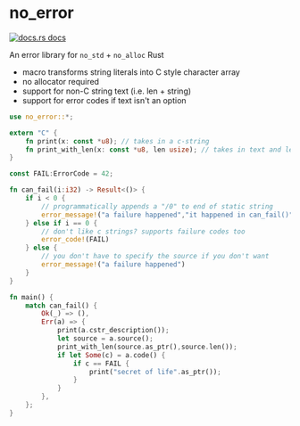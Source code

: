 # no_error

<a href="https://docs.rs/no_error"><img src="https://img.shields.io/badge/docs-latest-blue.svg?style=flat-square" alt="docs.rs docs" /></a>

An error library for `no_std` + `no_alloc` Rust

* macro transforms string literals into C style character array
* no allocator required
* support for non-C string text (i.e. len + string)
* support for error codes if text isn't an option

```rust
use no_error::*;

extern "C" {
    fn print(x: const *u8); // takes in a c-string
    fn print_with_len(x: const *u8, len usize); // takes in text and length
}

const FAIL:ErrorCode = 42;

fn can_fail(i:i32) -> Result<()> {
    if i < 0 { 
        // programmatically appends a "/0" to end of static string
        error_message!("a failure happened","it happened in can_fail()")
    } else if i == 0 {
        // don't like c strings? supports failure codes too
        error_code!(FAIL)
    } else {
        // you don't have to specify the source if you don't want
        error_message!("a failure happened")
    }
}

fn main() {
    match can_fail() {
        Ok(_) => (),
        Err(a) => {
            print(a.cstr_description());
            let source = a.source();
            print_with_len(source.as_ptr(),source.len());
            if let Some(c) = a.code() {
                if c == FAIL {
                    print("secret of life".as_ptr());
                }
            }
        },
    };
}
```
